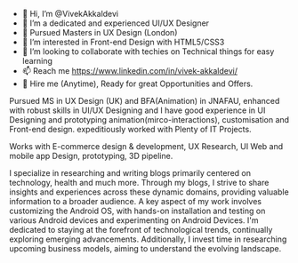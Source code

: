 - 👋 Hi, I’m @VivekAkkaldevi
- 🌱 I’m a dedicated and experienced UI/UX Designer
- 🤖 Pursued Masters in UX Design (London)
- 👀 I’m interested in Front-end Design with HTML5/CSS3
- 💞️ I’m looking to collaborate with techies on Technical things for easy learning
- 📫 Reach me https://www.linkedin.com/in/vivek-akkaldevi/
- 🤺 Hire me (Anytime), Ready for great Opportunities and Offers.
 

Pursued MS in UX Design (UK) and BFA(Animation) in JNAFAU, enhanced with robust skills in UI/UX Designing and I have good experience in UI Designing and prototyping animation(mirco-interactions), customisation and Front-end design. expeditiously worked with Plenty of IT Projects.

Works with E-commerce design & development, UX Research, UI Web and mobile app Design, prototyping, 3D pipeline.

I specialize in researching and writing blogs primarily centered on technology, health and much more. Through my blogs, I strive to share insights and experiences across these dynamic domains, providing valuable information to a broader audience. A key aspect of my work involves customizing the Android OS, with hands-on installation and testing on various Android devices and experimenting on Android Devices. I'm dedicated to staying at the forefront of technological trends, continually exploring emerging advancements. Additionally, I invest time in researching upcoming business models, aiming to understand the evolving landscape. 



<!---
VivekAkkaldevi/VivekAkkaldevi is a ✨ special ✨ repository because its `README.md` (this file) appears on your GitHub profile.
You can click the Preview link to take a look at your changes.
--->
